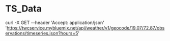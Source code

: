 # TS_Data
curl -X GET --header 'Accept: application/json' 'https://twcservice.mybluemix.net/api/weather/v1/geocode/19.07/72.87/observations/timeseries.json?hours=5'
